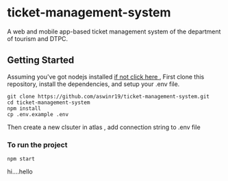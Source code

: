 # ticket-management-system
 A web and mobile app-based ticket management system of the department of tourism and DTPC. 


## Getting Started

Assuming you've got nodejs installed [ if not click here ](https://nodejs.org/en/download/current/) ,
First clone this repository, install the dependencies, and setup your .env file.

```
git clone https://github.com/aswinr19/ticket-management-system.git
cd ticket-management-system
npm install
cp .env.example .env
```

Then create a new clsuter in atlas , add connection string to .env file

### To run the project 

```
npm start
```
hi....hello
